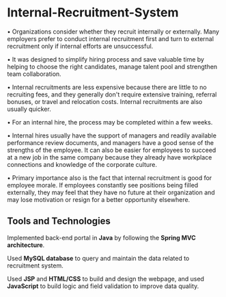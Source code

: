 # Internal-Recruitment-System
<p>•	Organizations consider whether they recruit internally or externally. Many employers prefer to conduct internal recruitment first and turn to external recruitment only if internal efforts are unsuccessful.</p>
<p>•	It was designed to simplify hiring process and save valuable time by helping to choose the right candidates, manage talent pool and strengthen team collaboration.</p>
<p>•	Internal recruitments are less expensive because there are little to no recruiting fees, and they generally don't require extensive training, referral bonuses, or travel and relocation costs. Internal recruitments are also usually quicker.</p>
<p>•	For an internal hire, the process may be completed within a few weeks. </p>
<p>•	Internal hires usually have the support of managers and readily available performance review documents, and managers have a good sense of the strengths of the employee. It can also be easier for employees to succeed at a new job in the same company because they already have workplace connections and knowledge of the corporate culture. </p>
<p>•	Primary importance also is the fact that internal recruitment is good for employee morale. If employees constantly see positions being filled externally, they may feel that they have no future at their organization and may lose motivation or resign for a better opportunity elsewhere.</p>

## Tools and Technologies
<p>Implemented back-end portal in <b>Java</b> by following the <b>Spring MVC architecture</b>.</p>
<p>Used <b>MySQL database</b> to query and maintain the data related to recruitment system.</p>
<p>Used <b>JSP</b> and <b>HTML/CSS</b> to build and design the webpage, and used <b>JavaScript</b> to build logic and field validation to improve data quality.
